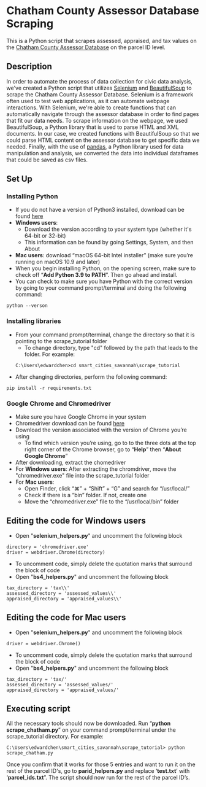 # Chatham County Assessor Database Scraping

This is a Python script that scrapes assessed, appraised, and tax values on the [Chatham County Assessor Database](https://www.chathamtax.org/PT/search/commonsearch.aspx?mode=realprop) on the parcel ID level.



## Description

  In order to automate the process of data collection for civic data analysis, we've created a Python script that utilizes [Selenium](https://www.selenium.dev/selenium/docs/api/py/api.html) and [BeautifulSoup](https://www.crummy.com/software/BeautifulSoup/bs4/doc/) to scrape the Chatham County Assessor Database. Selenium is a framework often used to test web applications, as it can automate webpage interactions. With Selenium, we're able to create functions that can automatically navigate through the assessor database in order to find pages that fit our data needs. To scrape information on the webpage, we used BeautifulSoup, a Python library that is used to parse HTML and XML documents. In our case, we created functions with BeautifulSoup so that we could parse HTML content on the assessor database to get specific data we needed. Finally, with the use of [pandas](https://pandas.pydata.org/docs/), a Python library used for data manipulation and analysis, we converted the data into individual dataframes that could be saved as csv files.



## Set Up

### Installing Python

- If you do not have a version of Python3 installed, download can be found [here](https://www.python.org/downloads/release/python-396/)
- **Windows users**:
  - Download the version according to your system type (whether it's 64-bit or 32-bit)
  - This information can be found by going Settings, System, and then About
- **Mac users**: download “macOS 64-bit Intel installer” (make sure you’re running on macOS 10.9 and later)
- When you begin installing Python, on the opening screen, make sure to check off “**Add Python 3.9 to PATH**”. Then go ahead and install.
- You can check to make sure you have Python with the correct version by going to your command prompt/terminal and doing the following command:
```
python --verson
```


### Installing libraries

- From your command prompt/terminal, change the directory so that it is pointing to the scrape_tutorial folder
  - To change directory, type "cd" followed by the path that leads to the folder. For example:
  ```
  C:\Users\edwardchen>cd smart_cities_savannah\scrape_tutorial
  ```
- After changing directories, perform the following command:
```
pip install -r requirements.txt
```


### Google Chrome and Chromedriver

- Make sure you have Google Chrome in your system
- Chromedriver download can be found [here](https://sites.google.com/a/chromium.org/chromedriver/downloads)
- Download the version associated with the version of Chrome you’re using
  - To find which version you’re using, go to to the three dots at the top right corner of the Chrome browser, go to “**Help**” then “**About Google Chrome**”
- After downloading, extract the chomedriver
- For **Windows users**: After extracting the chromdriver, move the "chromedriver.exe" file into the scrape_tutorial folder
- For **Mac users**:
  - Open Finder, click “⌘” + “Shift” + “G” and search for “/usr/local/”
  - Check if there is a “bin” folder. If not, create one
  - Move the “chromedriver.exe” file to the “/usr/local/bin” folder




## Editing the code for Windows users

- Open "**selenium_helpers.py**" and uncomment the following block
```
directory = 'chromedriver.exe'
driver = webdriver.Chrome(directory)
```
- To uncomment code, simply delete the quotation marks that surround the block of code
- Open "**bs4_helpers.py**" and uncomment the following block
```
tax_directory = 'tax\\'
assessed_directory = 'assessed_values\\'
appraised_directory = 'appraised_values\\'
```




## Editing the code for Mac users

- Open "**selenium_helpers.py**" and uncomment the following block
```
driver = webdriver.Chrome()
```
- To uncomment code, simply delete the quotation marks that surround the block of code
- Open "**bs4_helpers.py**" and uncomment the following block
```
tax_directory = 'tax/'
assessed_directory = 'assessed_values/'
appraised_directory = 'appraised_values/'
```




## Executing script

All the necessary tools should now be downloaded. Run “**python scrape_chatham.py**” on your command prompt/terminal under the scrape_tutorial directory. For example:
```
C:\Users\edwardchen\smart_cities_savannah\scrape_tutorial> python scrape_chatham.py
```
Once you confirm that it works for those 5 entries and want to run it on the rest of the parcel ID's, go to **parid_helpers.py** and replace ‘**test.txt**’ with ‘**parcel_ids.txt**”. The script should now run for the rest of the parcel ID’s.


